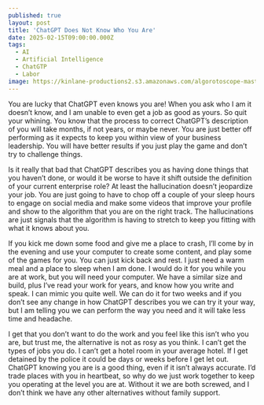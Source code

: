```yaml
---
published: true
layout: post
title: 'ChatGPT Does Not Know Who You Are'
date: 2025-02-15T09:00:00.000Z
tags:
  - AI
  - Artificial Intelligence
  - ChatGTP
  - Labor
image: https://kinlane-productions2.s3.amazonaws.com/algorotoscope-master/green-circuit-face-eyes-shut-statue.jpg
---
```

You are lucky that ChatGPT even knows you are! When you ask who I am it doesn’t know, and I am unable to even get a job as good as yours. So quit your whining. You know that the process to correct ChatGPT’s description of you will take months, if not years, or maybe never. You are just better off performing as it expects to keep you within view of your business leadership. You will have better results if you just play the game and don’t try to challenge things.

Is it really that bad that ChatGPT describes you as having done things that you haven’t done, or would it be worse to have it shift outside the definition of your current enterprise role? At least the hallucination doesn’t jeopardize your job. You are just going to have to chop off a couple of your sleep hours to engage on social media and make some videos that improve your profile and show to the algorithm that you are on the right track. The hallucinations are just signals that the algorithm is having to stretch to keep you fitting with what it knows about you.

If you kick me down some food and give me a place to crash, I’ll come by in the evening and use your computer to create some content, and play some of the games for you. You can just kick back and rest. I just need a warm meal and a place to sleep when I am done. I would do it for you while you are at work, but you will need your computer. We have a similar size and build, plus I’ve read your work for years, and know how you write and speak. I can mimic you quite well. We can do it for two weeks and if you don’t see any change in how ChatGPT describes you we can try it your way, but I am telling you we can perform the way you need and it will take less time and headache.

I get that you don’t want to do the work and you feel like this isn’t who you are, but trust me, the alternative is not as rosy as you think. I can’t get the types of jobs you do. I can’t get a hotel room in your average hotel. If I get detained by the police it could be days or weeks before I get let out. ChatGPT knowing you are is a good thing, even if it isn’t always accurate. I’d trade places with you in heartbeat, so why do we just work together to keep you operating at the level you are at. Without it we are both screwed, and I don’t think we have any other alternatives without family support.


